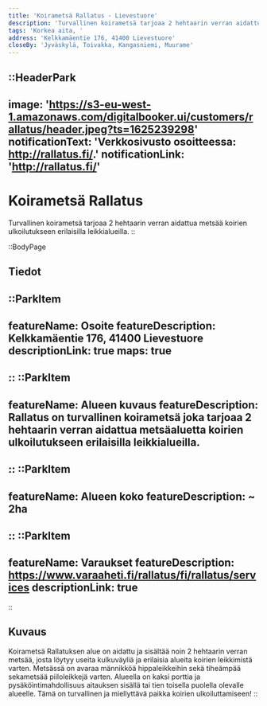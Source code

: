 ```yaml
---
title: 'Koirametsä Rallatus - Lievestuore'
description: 'Turvallinen koirametsä tarjoaa 2 hehtaarin verran aidattua metsää koirien ulkoilutukseen erilaisilla leikkialueilla.'
tags: 'Korkea aita, '
address: 'Kelkkamäentie 176, 41400 Lievestuore'
closeBy: 'Jyväskylä, Toivakka, Kangasniemi, Muurame'
---
```


::HeaderPark
---
image: 'https://s3-eu-west-1.amazonaws.com/digitalbooker.ui/customers/rallatus/header.jpeg?ts=1625239298'
notificationText: 'Verkkosivusto osoitteessa: http://rallatus.fi/.'
notificationLink: 'http://rallatus.fi/'
---
# Koirametsä Rallatus
Turvallinen koirametsä tarjoaa 2 hehtaarin verran aidattua metsää koirien ulkoilutukseen erilaisilla leikkialueilla.
::

::BodyPage
## Tiedot
::ParkItem
---
featureName: Osoite
featureDescription: Kelkkamäentie 176, 41400 Lievestuore
descriptionLink: true
maps: true
---
::
::ParkItem
---
featureName: Alueen kuvaus
featureDescription: Rallatus on turvallinen koirametsä joka tarjoaa 2 hehtaarin verran aidattua metsäaluetta koirien ulkoilutukseen erilaisilla leikkialueilla.
---
::
::ParkItem
---
featureName: Alueen koko
featureDescription: ~ 2ha
---
::
::ParkItem
---
featureName: Varaukset
featureDescription: https://www.varaaheti.fi/rallatus/fi/rallatus/services
descriptionLink: true
---
::
## Kuvaus
Koirametsä Rallatuksen alue on aidattu ja sisältää noin 2 hehtaarin verran metsää, josta löytyy useita kulkuväyliä ja erilaisia alueita koirien leikkimistä varten. Metsässä on avaraa männikköä hippaleikkeihin sekä tiheämpää sekametsää piiloleikkejä varten. Alueella on kaksi porttia ja pysäköintimahdollisuus aitauksen sisällä tai tien toisella puolella olevalle alueelle. Tämä on turvallinen ja miellyttävä paikka koirien ulkoiluttamiseen!
::